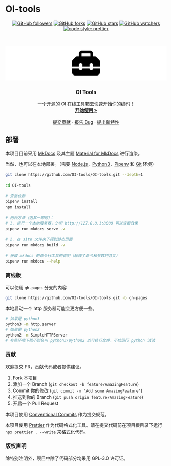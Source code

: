 # OI-tools

<!-- PROJECT SHIELDS -->

<p align="center">
  <a href="https://github.com/OI-tools/OI-tools">
    <img alt="GitHub followers" src="https://img.shields.io/github/followers/OI-tools.svg?style=flat-square"></a>
  <a href="https://github.com/OI-tools/OI-tools">
    <img alt="GitHub forks" src="https://img.shields.io/github/forks/OI-tools/OI-tools.svg?style=flat-square"></a>
  <a href="https://github.com/OI-tools/OI-tools">
    <img alt="GitHub stars" src="https://img.shields.io/github/stars/OI-tools/OI-tools.svg?style=flat-square"></a>
  <a href="https://github.com/OI-tools/OI-tools">
    <img alt="GitHub watchers" src="https://img.shields.io/github/watchers/OI-tools/OI-tools.svg?style=flat-square"></a>
  <br/>
  <a href="https://github.com/OI-tools/OI-tools">
    <img alt="code style: prettier" src="https://img.shields.io/badge/code_style-prettier-ff69b4.svg?style=flat-square"></a>
</p>

<!-- PROJECT LOGO -->
<br />

<p align="center">
  <a href="https://github.com/OI-tools/OI-tools">
    <img src="docs/assets/logo.png" alt="Logo">
  </a>
  <h3 align="center">OI Tools</h3>
  <p align="center">
    一个开源的 OI 在线工具箱去快速开始你的编码！
    <br />
    <a href="https://oi-tools.github.io/OI-tools/"><strong>开始使用 »</strong></a>
    <br />
    <br />
    <a href="https://github.com/OI-tools/OI-tools/pulls">提交贡献</a>
    ·
    <a href="https://github.com/OI-tools/OI-tools/issues">报告 Bug</a>
    ·
    <a href="https://github.com/OI-tools/OI-tools/issues">提出新特性</a>
  </p>

</p>

## 部署

本项目目前采用 [MkDocs](https://github.com/mkdocs/mkdocs) 及其主题 [Material for MkDocs](https://squidfunk.github.io/mkdocs-material/) 进行渲染。

当然，也可以在本地部署。（需要 [Node.js](https://nodejs.org/)，[Python3](https://www.python.org/)，[Pipenv](https://pipenv.pypa.io/en/latest/) 和 [Git](https://git-scm.com/) 环境）

```bash
git clone https://github.com/OI-tools/OI-tools.git --depth=1

cd OI-tools

# 安装依赖
pipenv install
npm install

# 两种方法（选其一即可）：
# 1. 运行一个本地服务器，访问 http://127.0.0.1:8000 可以查看效果
pipenv run mkdocs serve -v

# 2. 在 site 文件夹下得到静态页面
pipenv run mkdocs build -v

# 获取 mkdocs 的命令行工具的说明（解释了命令和参数的含义）
pipenv run mkdocs --help
```

### 离线版

可以使用 `gh-pages` 分支的内容

```bash
git clone https://github.com/OI-tools/OI-tools.git -b gh-pages
```

本地启动一个 http 服务器可能会更方便一些。

```bash
# 如果是 python3
python3 -m http.server
# 如果是 python2
python2 -m SimpleHTTPServer
# 有些环境下找不到名叫 python3/python2 的可执行文件，不妨运行 python 试试
```

### 贡献

欢迎提交 PR，贡献代码或者提供建议。

1. Fork 本项目
2. 添加一个 Branch (`git checkout -b feature/AmazingFeature`)
3. Commit 你的修改 (`git commit -m 'Add some AmazingFeature'`)
4. 推送到你的 Branch (`git push origin feature/AmazingFeature`)
5. 开启一个 Pull Request

本项目使用 [Conventional Commits](https://www.conventionalcommits.org/en/v1.0.0/) 作为提交规范。

本项目使用 [Prettier](https://prettier.io/) 作为代码格式化工具。请在提交代码前在项目根目录下运行 `npx prettier . --write` 来格式化代码。

### 版权声明

除特别注明外，项目中除了代码部分均采用 GPL-3.0 许可证。
